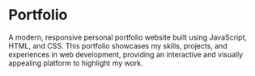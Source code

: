 # Portfolio
A modern, responsive personal portfolio website built using JavaScript, HTML, and CSS. This portfolio showcases my skills, projects, and experiences in web development, providing an interactive and visually appealing platform to highlight my work.
